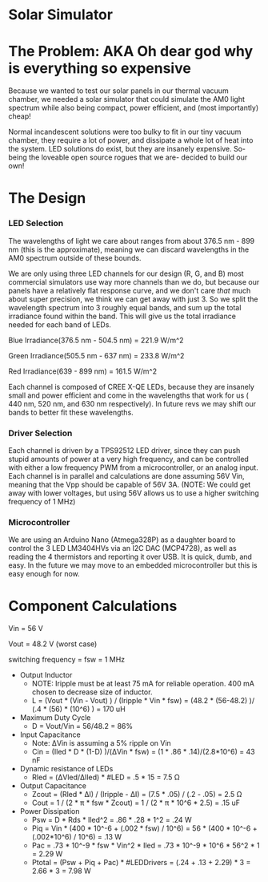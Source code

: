 # Solar Simulator

# The Problem:  AKA Oh dear god why is everything so expensive

Because we wanted to test our solar panels in our thermal vacuum chamber, we needed a solar simulator that could simulate the AM0 light spectrum while also being compact, power efficient, and (most importantly) cheap!

Normal incandescent solutions were too bulky to fit in our tiny vacuum chamber, they require a lot of power, and dissipate a whole lot of heat into the system.  LED solutions do exist, but they are insanely expensive. So-being the loveable open source rogues that we are- decided to build our own!

# The Design
### LED SelectionThe wavelengths of light we care about ranges from about 376.5 nm - 899 nm (this is the approximate), meaning we can discard wavelengths in the AM0 spectrum outside of these bounds.  

We are only using three LED channels for our design (R, G, and B) most commercial simulators use way more channels than we do, but because our panels have a relatively flat response curve, and we don't care *that* much about super precision, we think we can get away with just 3.  So we split the wavelength spectrum into 3 roughly equal bands, and sum up the total irradiance found within the band.  This will give us the total irradiance needed for each band of LEDs.

Blue Irradiance(376.5 nm - 504.5 nm) = 221.9 W/m^2
Green Irradiance(505.5 nm - 637 nm) = 233.8 W/m^2
Red Irradiance(639 - 899 nm) = 161.5 W/m^2

Each channel is composed of CREE X-QE LEDs, because they are insanely small and power efficient and come in the wavelengths that work for us ( 440 nm, 520 nm, and 630 nm respectively).  In future revs we may shift our bands to better fit these wavelengths.  

### Driver Selection
Each channel is driven by a TPS92512 LED driver, since they can push stupid amounts of power at a very high frequency, and can be controlled with either a low frequency PWM from a microcontroller, or an analog input.  Each channel is in parallel and calculations are done assuming 56V Vin, meaning that the Vpp should be capable of 56V 3A. (NOTE: We could get away with lower voltages, but using 56V allows us to use a higher switching frequency of 1 MHz)

### Microcontroller
We are using an Arduino Nano (Atmega328P) as a daughter board to control the 3 LED LM3404HVs via an I2C DAC (MCP4728), as well as reading the 4 thermistors and reporting it over USB.  It is quick, dumb, and easy.  In the future we may move to an embedded microcontroller but this is easy enough for now.

 # Component Calculations

 Vin = 56 V

 Vout = 48.2 V (worst case)

 switching frequency = fsw = 1 MHz

* Output Inductor
  * NOTE: Iripple must be at least 75 mA for reliable operation.  400 mA chosen to decrease size of inductor.
  * L = (Vout * (Vin - Vout) ) / (Iripple * Vin * fsw)
      = (48.2 * (56-48.2) )/ (.4 * (56) * (10^6) )
      = 170 uH
* Maximum Duty Cycle
  * D = Vout/Vin
      = 56/48.2
      = 86%
* Input Capacitance
  * Note: ΔVin is assuming a 5% ripple on Vin
  * Cin = (Iled * D * (1-D) )/(ΔVin * fsw)
        = (1 * .86 * .14)/(2.8*10^6)
        = 43 nF
* Dynamic resistance of LEDs
  * Rled = (ΔVled/ΔIled) * #LED
         = .5 * 15
         = 7.5 Ω
* Output Capacitance
  * Zcout = (Rled * ΔI) / (Iripple - ΔI)
          = (7.5 * .05) / (.2 - .05)
          = 2.5 Ω
  * Cout = 1 / (2 * π * fsw * Zcout)
         = 1 / (2 * π * 10^6 * 2.5)
         = .15 uF
* Power Dissipation
  * Psw = D * Rds * Iled^2
        = .86 * .28 * 1^2
        = .24 W
  * Piq = Vin * (400 * 10^-6 + (.002 * fsw) / 10^6)
        = 56 * (400 * 10^-6 +  (.002*10^6) / 10^6)
        = .13 W
  * Pac = .73 * 10^-9 * fsw * Vin^2 * Iled
        = .73 * 10^-9 * 10^6 * 56^2 * 1
        = 2.29 W
  * Ptotal = (Psw + Piq + Pac) * #LEDDrivers
           = (.24 + .13 + 2.29) * 3
           = 2.66 * 3
           = 7.98 W 
